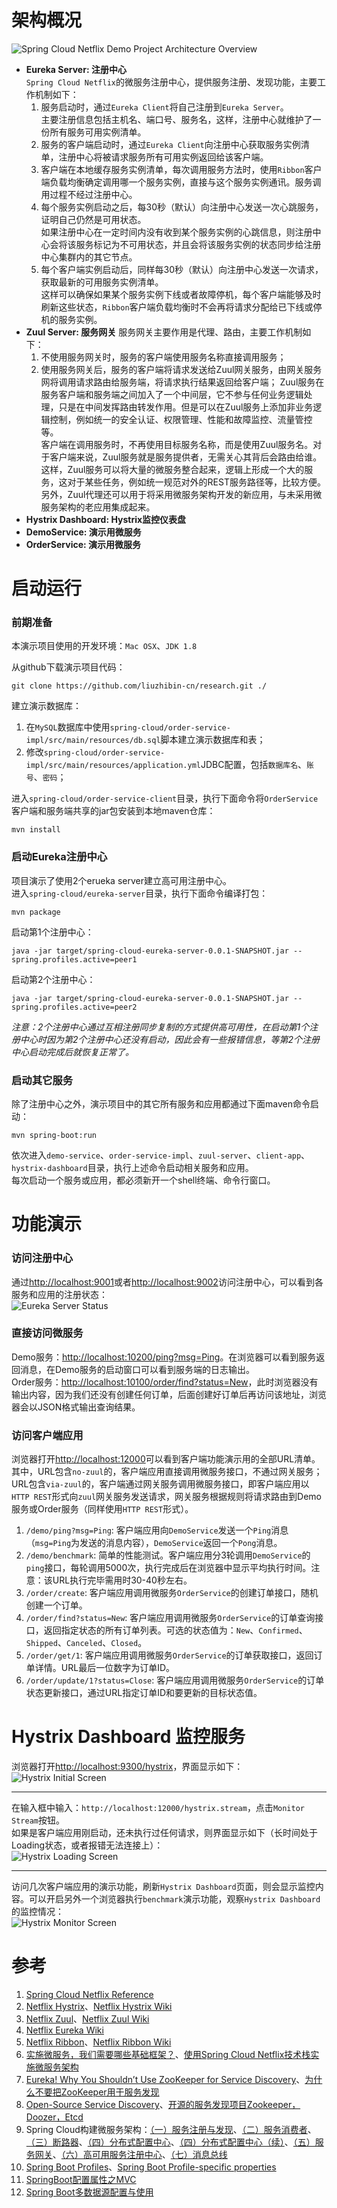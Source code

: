 # 架构概况

![Spring Cloud Netflix Demo Project Architecture Overview](../resources/spring-cloud-demo-architecture.jpg)

* **Eureka Server: 注册中心** <br />
  `Spring Cloud Netflix`的微服务注册中心，提供服务注册、发现功能，主要工作机制如下：
  1. 服务启动时，通过`Eureka Client`将自己注册到`Eureka Server`。<br />
     主要注册信息包括主机名、端口号、服务名，这样，注册中心就维护了一份所有服务可用实例清单。
  2. 服务的客户端启动时，通过`Eureka Client`向注册中心获取服务实例清单，注册中心将被请求服务所有可用实例返回给该客户端。
  3. 客户端在本地缓存服务实例清单，每次调用服务方法时，使用`Ribbon`客户端负载均衡确定调用哪一个服务实例，直接与这个服务实例通讯。服务调用过程不经过注册中心。
  4. 每个服务实例启动之后，每30秒（默认）向注册中心发送一次心跳服务，证明自己仍然是可用状态。<br />
     如果注册中心在一定时间内没有收到某个服务实例的心跳信息，则注册中心会将该服务标记为不可用状态，并且会将该服务实例的状态同步给注册中心集群内的其它节点。
  5. 每个客户端实例启动后，同样每30秒（默认）向注册中心发送一次请求，获取最新的可用服务实例清单。<br />
     这样可以确保如果某个服务实例下线或者故障停机，每个客户端能够及时刷新这些状态，`Ribbon`客户端负载均衡时不会再将请求分配给已下线或停机的服务实例。
* **Zuul Server: 服务网关**
  服务网关主要作用是代理、路由，主要工作机制如下：
  1. 不使用服务网关时，服务的客户端使用服务名称直接调用服务；
  2. 使用服务网关后，服务的客户端将请求发送给Zuul网关服务，由网关服务网将调用请求路由给服务端，将请求执行结果返回给客户端；
  Zuul服务在服务客户端和服务端之间加入了一个中间层，它不参与任何业务逻辑处理，只是在中间发挥路由转发作用。但是可以在Zuul服务上添加非业务逻辑控制，例如统一的安全认证、权限管理、性能和故障监控、流量管控等。<br />
  客户端在调用服务时，不再使用目标服务名称，而是使用Zuul服务名。对于客户端来说，Zuul服务就是服务提供者，无需关心其背后会路由给谁。这样，Zuul服务可以将大量的微服务整合起来，逻辑上形成一个大的服务，这对于某些任务，例如统一规范对外的REST服务路径等，比较方便。<br />
  另外，Zuul代理还可以用于将采用微服务架构开发的新应用，与未采用微服务架构的老应用集成起来。
* **Hystrix Dashboard: Hystrix监控仪表盘**
* **DemoService: 演示用微服务**
* **OrderService: 演示用微服务**

# 启动运行

### 前期准备
本演示项目使用的开发环境：`Mac OSX`、`JDK 1.8`

从github下载演示项目代码：
```shell
git clone https://github.com/liuzhibin-cn/research.git ./
```

建立演示数据库：

1. 在`MySQL`数据库中使用`spring-cloud/order-service-impl/src/main/resources/db.sql`脚本建立演示数据库和表；
2. 修改`spring-cloud/order-service-impl/src/main/resources/application.yml`JDBC配置，包括`数据库名`、`账号`、`密码`；

进入`spring-cloud/order-service-client`目录，执行下面命令将`OrderService`客户端和服务端共享的jar包安装到本地maven仓库：
```shell
mvn install
```

### 启动Eureka注册中心
项目演示了使用2个erueka server建立高可用注册中心。<br />
进入`spring-cloud/eureka-server`目录，执行下面命令编译打包：
```shell
mvn package
```
启动第1个注册中心：
```shell
java -jar target/spring-cloud-eureka-server-0.0.1-SNAPSHOT.jar --spring.profiles.active=peer1
```
启动第2个注册中心：
```shell
java -jar target/spring-cloud-eureka-server-0.0.1-SNAPSHOT.jar --spring.profiles.active=peer2
```

*注意：2个注册中心通过互相注册同步复制的方式提供高可用性，在启动第1个注册中心时因为第2个注册中心还没有启动，因此会有一些报错信息，等第2个注册中心启动完成后就恢复正常了。*

### 启动其它服务
除了注册中心之外，演示项目中的其它所有服务和应用都通过下面maven命令启动：
```shell
mvn spring-boot:run
```
依次进入`demo-service`、`order-service-impl`、`zuul-server`、`client-app`、`hystrix-dashboard`目录，执行上述命令启动相关服务和应用。<br />
每次启动一个服务或应用，都必须新开一个shell终端、命令行窗口。

# 功能演示

### 访问注册中心
通过[http://localhost:9001](http://localhost:9001)或者[http://localhost:9002](http://localhost:9002)访问注册中心，可以看到各服务和应用的注册状态：<br />
![Eureka Server Status](../resources/eureka-status.png)

### 直接访问微服务
Demo服务：[http://localhost:10200/ping?msg=Ping](http://localhost:10200/ping?msg=Ping)。在浏览器可以看到服务返回消息，在Demo服务的启动窗口可以看到服务端的日志输出。<br />
Order服务：[http://localhost:10100/order/find?status=New](http://localhost:10100/order/find?status=New)，此时浏览器没有输出内容，因为我们还没有创建任何订单，后面创建好订单后再访问该地址，浏览器会以JSON格式输出查询结果。

### 访问客户端应用
浏览器打开[http://localhost:12000](http://localhost:12000)可以看到客户端功能演示用的全部URL清单。<br />
其中，URL包含`no-zuul`的，客户端应用直接调用微服务接口，不通过网关服务；URL包含`via-zuul`的，客户端通过网关服务调用微服务接口，即客户端应用以`HTTP REST`形式向`zuul`网关服务发送请求，网关服务根据规则将请求路由到Demo服务或Order服务（同样使用`HTTP REST`形式）。

1. `/demo/ping?msg=Ping`: 客户端应用向`DemoService`发送一个`Ping`消息（`msg=Ping`为发送的消息内容），`DemoService`返回一个`Pong`消息。
2. `/demo/benchmark`: 简单的性能测试。客户端应用分3轮调用`DemoService`的`ping`接口，每轮调用5000次，执行完成后在浏览器中显示平均执行时间。注意：该URL执行完毕需用时30-40秒左右。
3. `/order/create`: 客户端应用调用微服务`OrderService`的创建订单接口，随机创建一个订单。
4. `/order/find?status=New`: 客户端应用调用微服务`OrderService`的订单查询接口，返回指定状态的所有订单列表。可选的状态值为：`New`、`Confirmed`、`Shipped`、`Canceled`、`Closed`。
5. `/order/get/1`: 客户端应用调用微服务`OrderService`的订单获取接口，返回订单详情。URL最后一位数字为订单ID。
6. `/order/update/1?status=Close`: 客户端应用调用微服务`OrderService`的订单状态更新接口，通过URL指定订单ID和要更新的目标状态值。

# Hystrix Dashboard 监控服务
浏览器打开[http://localhost:9300/hystrix](http://localhost:9300/hystrix)，界面显示如下：<br />
![Hystrix Initial Screen](../resources/hystrix-dashboard-1.png)

-------------------------------------
在输入框中输入：`http://localhost:12000/hystrix.stream`，点击`Monitor Stream`按钮。<br />
如果是客户端应用刚启动，还未执行过任何请求，则界面显示如下（长时间处于Loading状态，或者报错无法连接上）：<br />
![Hystrix Loading Screen](../resources/hystrix-dashboard-2.png)

-------------------------------------
访问几次客户端应用的演示功能，刷新`Hystrix Dashboard`页面，则会显示监控内容。可以开启另外一个浏览器执行`benchmark`演示功能，观察`Hystrix Dashboard`的监控情况：<br />
![Hystrix Monitor Screen](../resources/hystrix-dashboard-3.png)

# 参考

1. [Spring Cloud Netflix Reference](http://cloud.spring.io/spring-cloud-netflix/spring-cloud-netflix.html)
2. [Netflix Hystrix](https://github.com/Netflix/Hystrix)、[Netflix Hystrix Wiki](https://github.com/Netflix/Hystrix/wiki)
3. [Netflix Zuul](https://github.com/Netflix/zuul)、[Netflix Zuul Wiki](https://github.com/Netflix/zuul/wiki)
4. [Netflix Eureka Wiki](https://github.com/Netflix/eureka/wiki)
5. [Netflix Ribbon](https://github.com/Netflix/ribbon)、[Netflix Ribbon Wiki](https://github.com/Netflix/ribbon/wiki)
6. [实施微服务，我们需要哪些基础框架？](http://blog.csdn.net/neosmith/article/details/52118930)、[使用Spring Cloud Netflix技术栈实施微服务架构](http://blog.csdn.net/neosmith/article/details/52204113)
7. [Eureka! Why You Shouldn’t Use ZooKeeper for Service Discovery](https://tech.knewton.com/blog/2014/12/eureka-shouldnt-use-zookeeper-service-discovery/)、[为什么不要把ZooKeeper用于服务发现](http://www.infoq.com/cn/news/2014/12/zookeeper-service-finding/)
8. [Open-Source Service Discovery](http://jasonwilder.com/blog/2014/02/04/service-discovery-in-the-cloud/)、[开源的服务发现项目Zookeeper，Doozer，Etcd](http://blog.csdn.net/shlazww/article/details/38736511)
9. Spring Cloud构建微服务架构：[（一）服务注册与发现](http://blog.didispace.com/springcloud1/)、[（二）服务消费者](http://blog.didispace.com/springcloud2/)、[（三）断路器](http://blog.didispace.com/springcloud3/)、[（四）分布式配置中心](http://blog.didispace.com/springcloud4/)、[（四）分布式配置中心（续）](http://blog.didispace.com/springcloud4-2/)、[（五）服务网关](http://blog.didispace.com/springcloud5/)、[（六）高可用服务注册中心](http://blog.didispace.com/springcloud6/)、[（七）消息总线](http://blog.didispace.com/springcloud7/) 
10. [Spring Boot Profiles](http://docs.spring.io/spring-boot/docs/current/reference/html/boot-features-profiles.html)、[Spring Boot Profile-specific properties](http://docs.spring.io/spring-boot/docs/current/reference/html/boot-features-external-config.html#boot-features-external-config-profile-specific-properties)
11. [SpringBoot配置属性之MVC](https://segmentfault.com/a/1190000004315890) 
12. [Spring Boot多数据源配置与使用](http://www.jianshu.com/p/34730e595a8c)